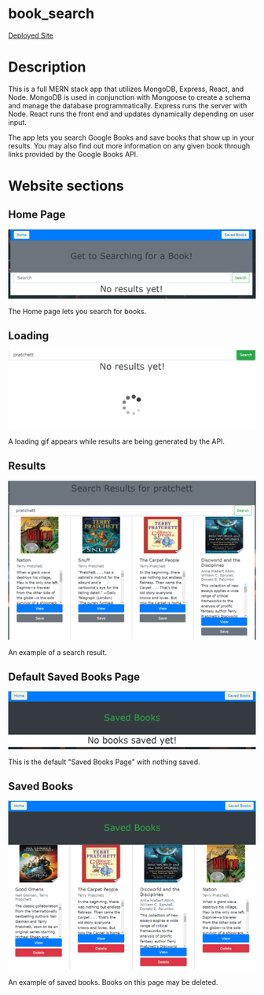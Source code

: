 # book_search

[Deployed Site](https://mrrwmix-gbooks.herokuapp.com/)

# Description

This is a full MERN stack app that utilizes MongoDB, Express, React, and Node. MongoDB is used in conjunction with Mongoose to create a schema and manage the database programmatically. Express runs the server with Node. React runs the front end and updates dynamically depending on user input.

The app lets you search Google Books and save books that show up in your results. You may also find out more information on any given book through links provided by the Google Books API.

# Website sections

## Home Page

![Image of Home](screenshots/home.png)

The Home page lets you search for books.

## Loading

![Image of Loading](screenshots/loading.png)

A loading gif appears while results are being generated by the API.

## Results

![Image of Results](screenshots/results.png)

An example of a search result.

## Default Saved Books Page

![Image of nothing saved](screenshots/nothingsaved.png)

This is the default "Saved Books Page" with nothing saved.

## Saved Books

![Image of saved books](screenshots/savedbooks.png)

An example of saved books. Books on this page may be deleted.
